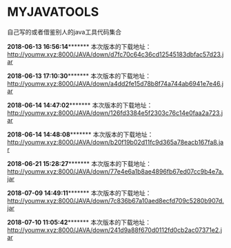 # MYJAVATOOLS
自己写的或者借鉴别人的java工具代码集合



**************2018-06-13 16:56:14*********************
本次版本的下载地址：http://youmw.xyz:8000/JAVA/down/d7fc70c64c36cd12545183dbfac57d23.jar


**************2018-06-13 17:10:30*********************
本次版本的下载地址：http://youmw.xyz:8000/JAVA/down/a4dd2fe15d78b8f74a744ab6941e7e46.jar


**************2018-06-14 14:47:02*********************
本次版本的下载地址：http://youmw.xyz:8000/JAVA/down/126fd3384e5f2303c76c14e0faa2a723.jar


**************2018-06-14 14:48:08*********************
本次版本的下载地址：http://youmw.xyz:8000/JAVA/down/b20f19b02d11fc9d365a78eacb167fa8.jar


**************2018-06-21 15:28:27*********************
本次版本的下载地址：http://youmw.xyz:8000/JAVA/down/77e4e6a1b8ae4896fb67ed07cc9b4e7a.jar


**************2018-07-09 14:49:11*********************
本次版本的下载地址：http://youmw.xyz:8000/JAVA/down/7c836b67a10aed8ecfd709c5280b907d.jar


**************2018-07-10 11:05:42*********************
本次版本的下载地址：http://youmw.xyz:8000/JAVA/down/241d9a88f670d0112fd0cb2ac07371e2.jar

